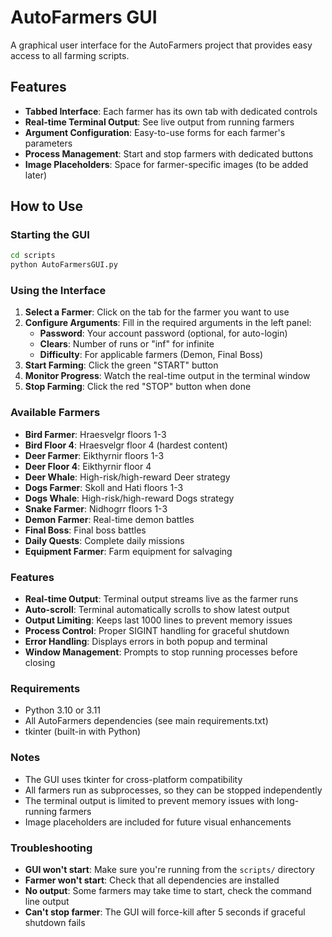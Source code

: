 # AutoFarmers GUI

A graphical user interface for the AutoFarmers project that provides easy access to all farming scripts.

## Features

- **Tabbed Interface**: Each farmer has its own tab with dedicated controls
- **Real-time Terminal Output**: See live output from running farmers
- **Argument Configuration**: Easy-to-use forms for each farmer's parameters
- **Process Management**: Start and stop farmers with dedicated buttons
- **Image Placeholders**: Space for farmer-specific images (to be added later)

## How to Use

### Starting the GUI

```bash
cd scripts
python AutoFarmersGUI.py
```

### Using the Interface

1. **Select a Farmer**: Click on the tab for the farmer you want to use
2. **Configure Arguments**: Fill in the required arguments in the left panel:
   - **Password**: Your account password (optional, for auto-login)
   - **Clears**: Number of runs or "inf" for infinite
   - **Difficulty**: For applicable farmers (Demon, Final Boss)
3. **Start Farming**: Click the green "START" button
4. **Monitor Progress**: Watch the real-time output in the terminal window
5. **Stop Farming**: Click the red "STOP" button when done

### Available Farmers

- **Bird Farmer**: Hraesvelgr floors 1-3
- **Bird Floor 4**: Hraesvelgr floor 4 (hardest content)
- **Deer Farmer**: Eikthyrnir floors 1-3
- **Deer Floor 4**: Eikthyrnir floor 4
- **Deer Whale**: High-risk/high-reward Deer strategy
- **Dogs Farmer**: Skoll and Hati floors 1-3
- **Dogs Whale**: High-risk/high-reward Dogs strategy
- **Snake Farmer**: Nidhogrr floors 1-3
- **Demon Farmer**: Real-time demon battles
- **Final Boss**: Final boss battles
- **Daily Quests**: Complete daily missions
- **Equipment Farmer**: Farm equipment for salvaging

### Features

- **Real-time Output**: Terminal output streams live as the farmer runs
- **Auto-scroll**: Terminal automatically scrolls to show latest output
- **Output Limiting**: Keeps last 1000 lines to prevent memory issues
- **Process Control**: Proper SIGINT handling for graceful shutdown
- **Error Handling**: Displays errors in both popup and terminal
- **Window Management**: Prompts to stop running processes before closing

### Requirements

- Python 3.10 or 3.11
- All AutoFarmers dependencies (see main requirements.txt)
- tkinter (built-in with Python)

### Notes

- The GUI uses tkinter for cross-platform compatibility
- All farmers run as subprocesses, so they can be stopped independently
- The terminal output is limited to prevent memory issues with long-running farmers
- Image placeholders are included for future visual enhancements

### Troubleshooting

- **GUI won't start**: Make sure you're running from the `scripts/` directory
- **Farmer won't start**: Check that all dependencies are installed
- **No output**: Some farmers may take time to start, check the command line output
- **Can't stop farmer**: The GUI will force-kill after 5 seconds if graceful shutdown fails 